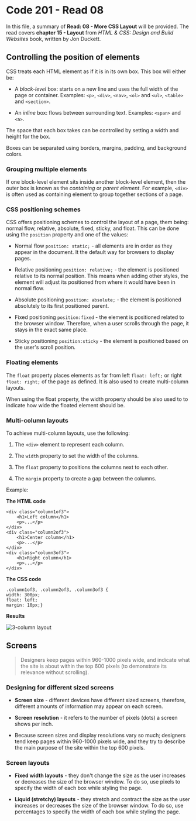 # Code 201 - Read 08

In this file, a summary of **Read: 08 - More CSS Layout** will be provided. The read covers **chapter 15 - Layout** from *HTML & CSS: Design and Build Websites* book, written by Jon Duckett.

## Controlling the position of elements

CSS treats each HTML element as if it is in its own box. This box will either be:

* A *block-level* box: starts on a new line and uses the full width of the page or container. Examples: `<p>`, `<div>`, `<nav>`, `<ol>` and `<ul>`, `<table>` and `<section>`.

* An *inline* box: flows between surrounding text. Examples: `<span>` and `<a>`.

The space that each box takes can be controlled by setting a width and height for the box.

Boxes can be separated using borders, margins, padding, and background colors.

### Grouping multiple elements

If one block-level element sits inside another block-level element, then the outer box is known as the *containing* or *parent element*. For example, `<div>` is often used as containing element to group together sections of a page.

### CSS positioning schemes

CSS offers positioning schemes to control the layout of a page, them being: normal flow, relative, absolute, fixed, sticky, and float. This can be done using the `position` property and one of the values:

* Normal flow `position: static;` - all elements are in order as they appear in the document. It the default way for browsers to display pages.

* Relative positioning `position: relative;` - the element is positioned relative to its normal position. This means when adding other styles, the element will adjust its positioned from where it would have been in normal flow.

* Absolute positioning `position: absolute;` - the element is positioned absolutely to its first positioned parent.

* Fixed positioning `position:fixed` - the element is positioned related to the browser window. Therefore, when a user scrolls through the page, it stays in the exact same place.

* Sticky positioning `position:sticky` -  the element is positioned based on the user's scroll position.

### Floating elements

The `float` property places elements as far from left `float: left;` or right `float: right;` of the page as defined. It is also used to create multi-column layouts.

When using the float property, the width property should be also used to to indicate how wide the floated element should be.

### Multi-column layouts

To achieve multi-column layouts, use the following:

1. The `<div>` element to represent each column.

2. The `width` property to set the width of the columns.

3. The `float` property to positions the columns next to each other.

4. The `margin` property to create a gap between the columns.

Example:

**The HTML code**

```
<div class="column1of3">
    <h1>Left column</h1>
    <p>...</p>
</div>
<div class="column2of3">
    <h1>Center column</h1>
    <p>...</p>
</div>
<div class="column3of3">
    <h1>Right column</h1>
    <p>...</p>
</div>
```

**The CSS code**

```
.column1of3, .column2of3, .column3of3 {
width: 300px;
float: left;
margin: 10px;}
```

**Results**

![3-column layout](https://miro.medium.com/max/1400/1*vI1swETTM0HNBuoPfm0hmw.png)

## Screens

> Designers keep pages within 960-1000 pixels wide, and indicate what the site is about within the top 600 pixels (to demonstrate its relevance without scrolling).

### Designing for different sized screens

* **Screen size** - different devices have different sized screens, therefore, different amounts of information may appear on each screen.

* **Screen resolution** - it refers to the number of pixels (dots) a screen shows per inch.

* Because screen sizes and display resolutions vary so much; designers tend keep pages within 960-1000 pixels wide, and they try to describe the main purpose of the site within the top 600 pixels.

### Screen layouts

* **Fixed width layouts** - they don't change the size as the user increases or decreases the size of the browser window. To do so, use pixels to specify the width of each box while styling the page.

* **Liquid (stretchy) layouts** - they stretch and contract the size as the user increases or decreases the size of the browser window. To do so, use percentages to specify the width of each box while styling the page.
